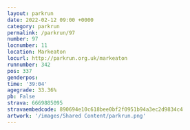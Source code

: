 ```yaml
---
layout: parkrun
date: 2022-02-12 09:00 +0000
category: parkrun
permalink: /parkrun/97
number: 97
locnumber: 11
location: Markeaton
locurl: http://parkrun.org.uk/markeaton
runnumber: 342
pos: 337
genderpos: 
time: '39:04'
agegrade: 33.36%
pb: False
strava: 6669885095
stravaembedcode: 890694e10c618bee0bf2f0951b94a3ec2d9834c4
artwork: '/images/Shared Content/parkrun.png'
---
```

